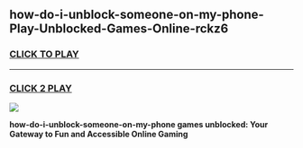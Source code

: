 
## how-do-i-unblock-someone-on-my-phone-Play-Unblocked-Games-Online-rckz6
<h3>
<a href="https://premium76.site?title=how-do-i-unblock-someone-on-my-phone&ref=25A">CLICK TO PLAY</a></h3>
<hr>

<h3>
<a href="https://premium76.site?title=how-do-i-unblock-someone-on-my-phone&ref=25A">CLICK 2 PLAY</a>
  
</h3>

<a href="https://premium76.site?title=how-do-i-unblock-someone-on-my-phone&ref=25A"><img src="https://clearcache.store/games.png"></a>


**how-do-i-unblock-someone-on-my-phone games unblocked: Your Gateway to Fun and Accessible Online Gaming**
